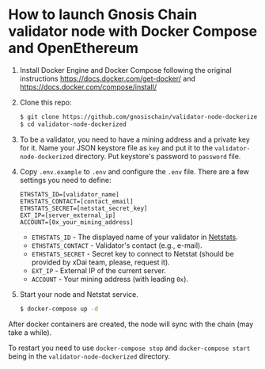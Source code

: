 # How to launch Gnosis Chain validator node with Docker Compose and OpenEthereum

1. Install Docker Engine and Docker Compose following the original instructions https://docs.docker.com/get-docker/ and https://docs.docker.com/compose/install/

2. Clone this repo:

    ```bash
    $ git clone https://github.com/gnosischain/validator-node-dockerized
    $ cd validator-node-dockerized
    ```

3. To be a validator, you need to have a mining address and a private key for it. Name your JSON keystore file as `key` and put it to the `validator-node-dockerized` directory. Put keystore's password to `password` file.

4. Copy `.env.example` to `.env` and configure the `.env` file. There are a few settings you need to define:

    ```
    ETHSTATS_ID=[validator_name]
    ETHSTATS_CONTACT=[contact_email]
    ETHSTATS_SECRET=[netstat_secret_key]
    EXT_IP=[server_external_ip]
    ACCOUNT=[0x_your_mining_address]
    ```

    - `ETHSTATS_ID` - The displayed name of your validator in [Netstats](https://dai-netstat.poa.network/).
    - `ETHSTATS_CONTACT` - Validator's contact (e.g., e-mail).
    - `ETHSTATS_SECRET` - Secret key to connect to Netstat (should be provided by xDai team, please, request it).
    - `EXT_IP` - External IP of the current server.
    - `ACCOUNT` - Your mining address (with leading `0x`).

5. Start your node and Netstat service.

    ```bash
    $ docker-compose up -d
    ```

After docker containers are created, the node will sync with the chain (may take a while).

To restart you need to use `docker-compose stop` and `docker-compose start` being in the `validator-node-dockerized` directory.
